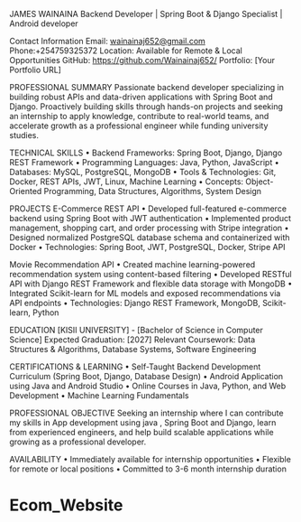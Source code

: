 JAMES WAINAINA
Backend Developer | Spring Boot & Django Specialist | Android developer

Contact Information
Email: wainainaj652@gmail.com
Phone:+254759325372
Location: Available for Remote & Local Opportunities
GitHub: https://github.com/Wainainaj652/
Portfolio: [Your Portfolio URL]

PROFESSIONAL SUMMARY
Passionate backend developer specializing in building robust APIs and data-driven applications with Spring Boot and Django. Proactively building skills through hands-on projects and seeking an internship to apply knowledge, contribute to real-world teams, and accelerate growth as a professional engineer while funding university studies.

TECHNICAL SKILLS
• Backend Frameworks: Spring Boot, Django, Django REST Framework
• Programming Languages: Java, Python, JavaScript
• Databases: MySQL, PostgreSQL, MongoDB
• Tools & Technologies: Git, Docker, REST APIs, JWT, Linux, Machine Learning
• Concepts: Object-Oriented Programming, Data Structures, Algorithms, System Design

PROJECTS
E-Commerce REST API
• Developed full-featured e-commerce backend using Spring Boot with JWT authentication
• Implemented product management, shopping cart, and order processing with Stripe integration
• Designed normalized PostgreSQL database schema and containerized with Docker
• Technologies: Spring Boot, JWT, PostgreSQL, Docker, Stripe API



Movie Recommendation API
• Created machine learning-powered recommendation system using content-based filtering
• Developed RESTful API with Django REST Framework and flexible data storage with MongoDB
• Integrated Scikit-learn for ML models and exposed recommendations via API endpoints
• Technologies: Django REST Framework, MongoDB, Scikit-learn, Python

EDUCATION
[KISII UNIVERSITY] - [Bachelor of Science in Computer Science]
Expected Graduation: [2027]
Relevant Coursework: Data Structures & Algorithms, Database Systems, Software Engineering

CERTIFICATIONS & LEARNING
• Self-Taught Backend Development Curriculum (Spring Boot, Django, Database Design)
•	Android  Application using Java and Android Studio
• Online Courses in Java, Python, and Web Development
• Machine Learning Fundamentals

PROFESSIONAL OBJECTIVE
Seeking an internship where I can contribute my skills in App development using java , Spring Boot and Django, learn from experienced engineers, and help build scalable applications while growing as a professional developer.

AVAILABILITY
• Immediately available for internship opportunities
• Flexible for remote or local positions
• Committed to 3-6 month internship duration
# Ecom_Website
